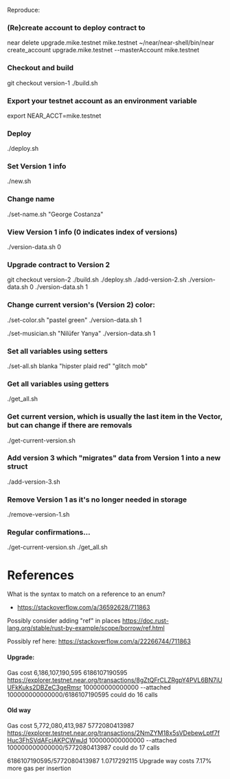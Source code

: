 Reproduce:

### (Re)create account to deploy contract to
near delete upgrade.mike.testnet mike.testnet
~/near/near-shell/bin/near create_account upgrade.mike.testnet --masterAccount mike.testnet

### Checkout and build
git checkout version-1
./build.sh

### Export your testnet account as an environment variable
export NEAR_ACCT=mike.testnet

### Deploy
./deploy.sh

### Set Version 1 info
./new.sh

### Change name
./set-name.sh "George Costanza"

### View Version 1 info (0 indicates index of versions)
./version-data.sh 0

### Upgrade contract to Version 2
git checkout version-2
./build.sh
./deploy.sh
./add-version-2.sh
./version-data.sh 0
./version-data.sh 1

### Change current version's (Version 2) color:
./set-color.sh "pastel green"
./version-data.sh 1

./set-musician.sh "Nilüfer Yanya"
./version-data.sh 1

### Set all variables using setters
./set-all.sh blanka "hipster plaid red" "glitch mob"

### Get all variables using getters
./get_all.sh

### Get current version, which is usually the last item in the Vector, but can change if there are removals
./get-current-version.sh

### Add version 3 which "migrates" data from Version 1 into a new struct
./add-version-3.sh

### Remove Version 1 as it's no longer needed in storage
./remove-version-1.sh

### Regular confirmations…
./get-current-version.sh
./get_all.sh

# References

What is the syntax to match on a reference to an enum?
- https://stackoverflow.com/a/36592628/711863

Possibly consider adding "ref" in places
https://doc.rust-lang.org/stable/rust-by-example/scope/borrow/ref.html

Possibly ref here:
https://stackoverflow.com/a/22266744/711863

#### Upgrade:
Gas cost
6,186,107,190,595
6186107190595
https://explorer.testnet.near.org/transactions/8gZtQFrCLZRgpY4PVL6BN7iUUFkKuks2DBZeC3geRmsr
100000000000000 --attached
100000000000000/6186107190595 could do 16 calls

#### Old way
Gas cost
5,772,080,413,987
5772080413987
https://explorer.testnet.near.org/transactions/2NmZYM18x5sVDebewLptf7fHuc3FhSVdAFcjAKPCWwJd
100000000000000 --attached
100000000000000/5772080413987 could do 17 calls

6186107190595/5772080413987
1.0717292115
Upgrade way costs 7.17% more gas per insertion
